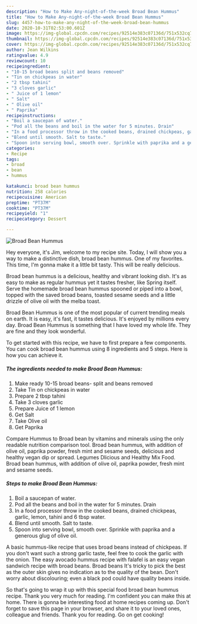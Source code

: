 ```yaml
---
description: "How to Make Any-night-of-the-week Broad Bean Hummus"
title: "How to Make Any-night-of-the-week Broad Bean Hummus"
slug: 4457-how-to-make-any-night-of-the-week-broad-bean-hummus
date: 2020-10-31T02:53:00.601Z
image: https://img-global.cpcdn.com/recipes/92514e383c07136d/751x532cq70/broad-bean-hummus-recipe-main-photo.jpg
thumbnail: https://img-global.cpcdn.com/recipes/92514e383c07136d/751x532cq70/broad-bean-hummus-recipe-main-photo.jpg
cover: https://img-global.cpcdn.com/recipes/92514e383c07136d/751x532cq70/broad-bean-hummus-recipe-main-photo.jpg
author: Jean Wilkins
ratingvalue: 4.9
reviewcount: 10
recipeingredient:
- "10-15 broad beans split and beans removed"
- "Tin on chickpeas in water"
- "2 tbsp tahini"
- "3 cloves garlic"
- " Juice of 1 lemon"
- " Salt"
- " Olive oil"
- " Paprika"
recipeinstructions:
- "Boil a saucepan of water."
- "Pod all the beans and boil in the water for 5 minutes. Drain"
- "In a food processor throw in the cooked beans, drained chickpeas, garlic, lemon, tahini and 6 tbsp water."
- "Blend until smooth. Salt to taste."
- "Spoon into serving bowl, smooth over. Sprinkle with paprika and a generous glug of olive oil."
categories:
- Recipe
tags:
- broad
- bean
- hummus

katakunci: broad bean hummus 
nutrition: 258 calories
recipecuisine: American
preptime: "PT37M"
cooktime: "PT37M"
recipeyield: "1"
recipecategory: Dessert

---
```



![Broad Bean Hummus](https://img-global.cpcdn.com/recipes/92514e383c07136d/751x532cq70/broad-bean-hummus-recipe-main-photo.jpg)

Hey everyone, it's Jim, welcome to my recipe site. Today, I will show you a way to make a distinctive dish, broad bean hummus. One of my favorites. This time, I'm gonna make it a little bit tasty. This will be really delicious.

Broad bean hummus is a delicious, healthy and vibrant looking dish. It&#39;s as easy to make as regular hummus yet it tastes fresher, like Spring itself. Serve the homemade broad bean hummus spooned or piped into a bowl, topped with the saved broad beans, toasted sesame seeds and a little drizzle of olive oil with the melba toast.

Broad Bean Hummus is one of the most popular of current trending meals on earth. It is easy, it's fast, it tastes delicious. It's enjoyed by millions every day. Broad Bean Hummus is something that I have loved my whole life. They are fine and they look wonderful.


To get started with this recipe, we have to first prepare a few components. You can cook broad bean hummus using 8 ingredients and 5 steps. Here is how you can achieve it.

<!--inarticleads1-->

##### The ingredients needed to make Broad Bean Hummus:

1. Make ready 10-15 broad beans- split and beans removed
1. Take Tin on chickpeas in water
1. Prepare 2 tbsp tahini
1. Take 3 cloves garlic
1. Prepare  Juice of 1 lemon
1. Get  Salt
1. Take  Olive oil
1. Get  Paprika


Compare Hummus to Broad bean by vitamins and minerals using the only readable nutrition comparison tool. Broad bean hummus, with addition of olive oil, paprika powder, fresh mint and sesame seeds, delicious and healthy vegan dip or spread. Legumes Dlicious and Healthy Mix Food. Broad bean hummus, with addition of olive oil, paprika powder, fresh mint and sesame seeds. 

<!--inarticleads2-->

##### Steps to make Broad Bean Hummus:

1. Boil a saucepan of water.
1. Pod all the beans and boil in the water for 5 minutes. Drain
1. In a food processor throw in the cooked beans, drained chickpeas, garlic, lemon, tahini and 6 tbsp water.
1. Blend until smooth. Salt to taste.
1. Spoon into serving bowl, smooth over. Sprinkle with paprika and a generous glug of olive oil.


A basic hummus-like recipe that uses broad beans instead of chickpeas. If you don&#39;t want such a strong garlic taste, feel free to cook the garlic with the onion. The easy avocado hummus recipe with falafel is an easy vegan sandwich recipe with broad beans. Broad beans It&#39;s tricky to pick the best as the outer skin gives no indication as to the quality of the bean. Don&#39;t worry about discolouring; even a black pod could have quality beans inside. 

So that's going to wrap it up with this special food broad bean hummus recipe. Thank you very much for reading. I'm confident you can make this at home. There is gonna be interesting food at home recipes coming up. Don't forget to save this page in your browser, and share it to your loved ones, colleague and friends. Thank you for reading. Go on get cooking!
